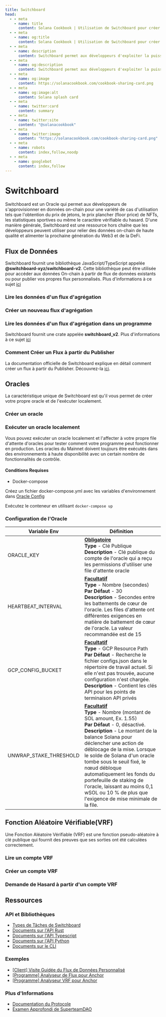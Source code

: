 ```yaml
---
title: Switchboard
head:
  - - meta
    - name: title
      content: Solana Cookbook | Utilisation de Switchboard pour créer des flux de données Onchain
  - - meta
    - name: og:title
      content: Solana Cookbook | Utilisation de Switchboard pour créer des flux de données Onchain
  - - meta
    - name: description
      content: Switchboard permet aux développeurs d'exploiter la puissance de Solana en créant des flux de données performants à partir de n'importe quelle API.
  - - meta
    - name: og:description
      content: Switchboard permet aux développeurs d'exploiter la puissance de Solana en créant des flux de données performants à partir de n'importe quelle API.
  - - meta
    - name: og:image
      content: https://solanacookbook.com/cookbook-sharing-card.png
  - - meta
    - name: og:image:alt
      content: Solana splash card
  - - meta
    - name: twitter:card
      content: summary
  - - meta
    - name: twitter:site
      content: "@solanacookbook"
  - - meta
    - name: twitter:image
      content: "https://solanacookbook.com/cookbook-sharing-card.png"
  - - meta
    - name: robots
      content: index,follow,noodp
  - - meta
    - name: googlebot
      content: index,follow
---
```


# Switchboard

Switchboard est un Oracle qui permet aux développeurs de s'approvisionner en données on-chain pour une variété de cas d'utilisation tels que l'obtention du prix de jetons, le prix plancher (floor price) de NFTs, les statistiques sportives ou même le caractère vérifiable du hasard. D'une manière générale, Switchboard est une ressource hors chaîne que les développeurs peuvent utiliser pour relier des données on-chain de haute qualité et alimenter la prochaine génération du Web3 et de la DeFi.

## Flux de Données

Switchboard fournit une bibliothèque JavaScript/TypeScript appelée **@switchboard-xyz/switchboard-v2**. Cette bibliothèque peut être utilisée pour accéder aux données On-chain à partir de flux de données existants ou pour publier vos propres flux personnalisés. Plus d'informations à ce sujet [ici](https://www.npmjs.com/package/@switchboard-xyz/switchboard-v2
)

### Lire les données d'un flux d'agrégation

<SolanaCodeGroup>
  <SolanaCodeGroupItem title="TS" active>

  <template v-slot:default>

@[code](@/code/switchboard/client/read.client.en.ts)

  </template>

  <template v-slot:preview>

@[code](@/code/switchboard/client/read.client.preview.en.ts)

  </template>

  </SolanaCodeGroupItem>

</SolanaCodeGroup>

### Créer un nouveau flux d'agrégation

<SolanaCodeGroup>
  <SolanaCodeGroupItem title="TS" active>

  <template v-slot:default>

@[code](@/code/switchboard/client/create.client.en.ts)

  </template>

  <template v-slot:preview>

@[code](@/code/switchboard/client/create.client.preview.en.ts)

  </template>

  </SolanaCodeGroupItem>

</SolanaCodeGroup>





### Lire les données d'un flux d'agrégation dans un programme
Switchboard fournit une crate appelée **switchboard_v2**. Plus d'informations à ce sujet [ici](https://docs.rs/switchboard-v2/0.1.10/switchboard_v2/)


<SolanaCodeGroup>
  <SolanaCodeGroupItem title="Rust" active>

  <template v-slot:default>

@[code](@/code/switchboard/on-chain/read.on-chain.en.rs)

  </template>

  <template v-slot:preview>

@[code](@/code/switchboard/on-chain/read.on-chain.preview.en.rs)

  </template>

  </SolanaCodeGroupItem>

</SolanaCodeGroup>

### Comment Créer un Flux à partir du Publisher
La documentation officielle de Switchboard explique en détail comment créer un flux à partir du Publisher. Découvrez-la [ici](https://docs.switchboard.xyz/feed/publisher).

## Oracles
La caractéristique unique de Switchboard est qu'il vous permet de créer votre propre oracle et de l'exécuter localement.

### Créer un oracle
<SolanaCodeGroup>
  <SolanaCodeGroupItem title="TS" active>

  <template v-slot:default>

@[code](@/code/switchboard/client/create.oracle.client.en.ts)

  </template>

  <template v-slot:preview>

@[code](@/code/switchboard/client/create.oracle.client.preview.en.ts)

  </template>

  </SolanaCodeGroupItem>

</SolanaCodeGroup>

### Exécuter un oracle localement
Vous pouvez exécuter un oracle localement et l'affecter à votre propre file d'attente d'oracles pour tester comment votre programme peut fonctionner en production. Les oracles du Mainnet doivent toujours être exécutés dans des environnements à haute disponibilité avec un certain nombre de fonctionnalités de contrôle.

#### Conditions Requises
 - Docker-compose

Créez un fichier docker-compose.yml avec les variables d'environnement dans [Oracle Config](/integrations/switchboard.html#oracle-config)



<SolanaCodeGroup>
  <SolanaCodeGroupItem title="TS" active>

  <template v-slot:default>

@[code](@/code/switchboard/local/docker-compose.oracle.local.en.yml)

  </template>

  <template v-slot:preview>

@[code](@/code/switchboard/local/docker-compose.oracle.local.en.yml)

  </template>

  </SolanaCodeGroupItem>

</SolanaCodeGroup>

Exécutez le conteneur en utilisant `docker-compose up`

### Configuration de l'Oracle
<table>
  <thead>
    <tr>
      <th>Variable Env</th>
      <th>Définition</th>
    </tr>
  </thead>
  <tbody>
    <tr>
      <td>ORACLE_KEY</td>
      <td>
        <b>
          <u>Obligatoire</u>
        </b>
        <br />
        <b>Type</b> - Clé Publique
        <br />
        <b>Description</b> - Clé publique du compte de l'oracle qui a reçu les permissions d'utiliser une file d'attente oracle <br />
      </td>
    </tr>
    <tr>
      <td>HEARTBEAT_INTERVAL</td>
      <td>
        <b>
          <u>Facultatif</u>
        </b>
        <br />
        <b>Type</b> - Nombre (secondes)
        <br />
        <b>Par Défaut</b> - 30
        <br />
        <b>Description</b> - Secondes entre les battements de cœur de l'oracle. Les files d'attente ont différentes exigences en matière de battement de cœur de l'oracle. La valeur recommandée est de 15
      </td>
    </tr>
    <tr>
      <td>GCP_CONFIG_BUCKET</td>
      <td>
        <b>
          <u>Facultatif</u>
        </b>
        <br />
        <b>Type</b> - GCP Resource Path
        <br />
        <b>Par Défaut</b> - Recherche le fichier configs.json dans le répertoire de travail actuel. Si elle n'est pas trouvée, aucune configuration n'est chargée.
        <br />
        <b>Description</b> - Contient les clés API pour les points de terminaison API privés
      </td>
    </tr>
    <tr>
      <td>UNWRAP_STAKE_THRESHOLD</td>
      <td>
        <b>
          <u>Facultatif</u>
        </b>
        <br />
        <b>Type</b> - Nombre (montant de SOL amount, Ex. 1.55)
        <br />
        <b>Par Défaut</b> - 0, désactivé.
        <br />
        <b>Description</b> - Le montant de la balance Solana pour déclencher une action de déblocage de la mise. Lorsque le solde de Solana d'un oracle tombe sous le seuil fixé, le nœud débloque automatiquement les fonds du portefeuille de staking de l'oracle, laissant au moins 0,1 wSOL ou 10 % de plus que l'exigence de mise minimale de la file. 
      </td>
    </tr>
  </tbody>
</table>

## Fonction Aléatoire Vérifiable(VRF)
Une Fonction Aléatoire Vérifiable (VRF) est une fonction pseudo-aléatoire à clé publique qui fournit des preuves que ses sorties ont été calculées correctement.
### Lire un compte VRF

<SolanaCodeGroup>
  <SolanaCodeGroupItem title="TS" active>

  <template v-slot:default>

@[code](@/code/switchboard/client/read.vrf.client.en.ts)

  </template>

  <template v-slot:preview>

@[code](@/code/switchboard/client/read.vrf.client.preview.en.ts)

  </template>

  </SolanaCodeGroupItem>
  <SolanaCodeGroupItem title="Rust" active>

  <template v-slot:default>

@[code](@/code/switchboard/on-chain/read.vrf.on-chain.en.rs)

  </template>

  <template v-slot:preview>

@[code](@/code/switchboard/on-chain/read.vrf.on-chain.preview.en.rs)

  </template>

  </SolanaCodeGroupItem>

</SolanaCodeGroup>

### Créer un compte VRF

<SolanaCodeGroup>
  <SolanaCodeGroupItem title="TS" active>

  <template v-slot:default>

@[code](@/code/switchboard/client/create.vrf.client.en.ts)

  </template>

  <template v-slot:preview>

@[code](@/code/switchboard/client/create.vrf.client.preview.en.ts)

  </template>

  </SolanaCodeGroupItem>
  

</SolanaCodeGroup>

### Demande de Hasard à partir d'un compte VRF

<SolanaCodeGroup>
  <SolanaCodeGroupItem title="TS" active>

  <template v-slot:default>

@[code](@/code/switchboard/client/request.vrf.client.en.ts)

  </template>

  <template v-slot:preview>

@[code](@/code/switchboard/client/request.vrf.client.preview.en.ts)

  </template>

  </SolanaCodeGroupItem>
   <SolanaCodeGroupItem title="Rust" active>

  <template v-slot:default>

@[code](@/code/switchboard/on-chain/request.vrf.on-chain.en.rs)

  </template>

  <template v-slot:preview>

@[code](@/code/switchboard/on-chain/request.vrf.on-chain.preview.en.rs)

  </template>

  </SolanaCodeGroupItem>

</SolanaCodeGroup>


## Ressources
### API et Bibliothèques
 - [Types de Tâches de Switchboard](https://docs.switchboard.xyz/api/tasks)
 - [Documents sur l'API Rust](https://docs.rs/switchboard-v2/latest/switchboard_v2/)
 - [Documents sur l'API Typescript](https://docs.switchboard.xyz/api/ts)
 - [Documents sur l'API Python](https://docs.switchboard.xyz/api/py)
 - [Documents sur le CLI](https://docs.switchboard.xyz/api/cli)
### Exemples
 - [[Client] Visite Guidée du Flux de Données Personnalisé](https://github.com/switchboard-xyz/switchboard-v2/tree/main/packages/feed-walkthrough)
 - [[Programme] Analyseur de Flux pour Anchor](https://github.com/switchboard-xyz/switchboard-v2/tree/main/programs/anchor-feed-parser)
 - [[Programme] Analyseur VRF pour Anchor](https://github.com/switchboard-xyz/switchboard-v2/tree/main/programs/anchor-vrf-parser)
### Plus d'Informations
 - [Documentation du Protocole](https://docs.switchboard.xyz/introduction)
 - [Examen Approfondi de SuperteamDAO](https://crawling-cent-d6b.notion.site/The-Switchboard-Deep-Dive-717df6ba0b92465e8118351466257a0f)

